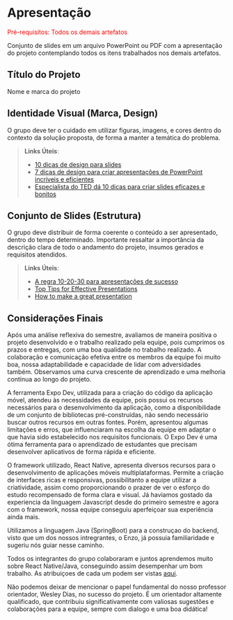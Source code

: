 # Apresentação

<span style="color:red">Pré-requisitos: Todos os demais artefatos</span>

Conjunto de slides em um arquivo PowerPoint ou PDF com a apresentação do projeto contemplando todos os itens trabalhados nos demais artefatos.

## Título do Projeto

Nome e marca do projeto

## Identidade Visual (Marca, Design)

O grupo deve ter o cuidado em utilizar figuras, imagens, e cores dentro do contexto da solução proposta, de forma a manter a temática do problema.

> **Links Úteis**:
> - [10 dicas de design para slides](https://rockcontent.com/blog/design-para-slides/)
> - [7 dicas de design para criar apresentações de PowerPoint incríveis e eficientes](https://www.shutterstock.com/pt/blog/7-dicas-de-design-para-criar-apresentacoes-de-powerpoint-incriveis-e-eficientes)
> - [Especialista do TED dá 10 dicas para criar slides eficazes e bonitos](https://soap.com.br/blog/especialista-do-ted-da-10-dicas-para-criar-slides-eficazes-e-bonitos)

## Conjunto de Slides (Estrutura)

O grupo deve distribuir de forma coerente o conteúdo a ser apresentado, dentro do tempo determinado. Importante ressaltar a importância da descrição clara de todo o andamento do projeto, insumos gerados e requisitos atendidos.
 
> **Links Úteis**:
> - [A regra 10-20-30 para apresentações de sucesso](https://revistapegn.globo.com/Noticias/noticia/2014/07/regra-10-20-30-para-apresentacoes-de-sucesso.html)
> - [Top Tips for Effective Presentations](https://www.skillsyouneed.com/present/presentation-tips.html)
> - [How to make a great presentation](https://www.ted.com/playlists/574/how_to_make_a_great_presentation)
>
> 
## Considerações Finais 

Após uma análise reflexiva do semestre, avaliamos de maneira positiva o projeto desenvolvido e o trabalho realizado pela equipe, pois cumprimos os prazos e entregas, com uma boa qualidade no trabalho realizado. A colaboração e comunicação efetiva entre os membros da equipe foi muito boa, nossa adaptabilidade e capacidade de lidar com adversidades também. Observamos uma curva crescente de aprendizado e uma melhoria contínua ao longo do projeto.

A ferramenta Expo Dev, utilizada para a criação do código da aplicação móvel, atendeu às necessidades da equipe, pois possui os recursos necessários para o desenvolvimento da aplicação, como a disponibilidade de um conjunto de bibliotecas pré-construídas, não sendo necessário buscar outros recursos em outras fontes. Porém, apresentou algumas limitações e erros, que influenciaram na escolha da equipe em adaptar o que havia sido estabelecido nos requisitos funcionais. O Expo Dev é uma ótima ferramenta para o aprendizado de estudantes que precisam desenvolver aplicativos de forma rápida e eficiente.

O framework utilizado, React Native, apresenta diversos recursos para o desenvolvimento de aplicações móveis multiplataformas. Permite a criação de interfaces ricas e responsivas, possibilitanto a equipe utilizar a criatividade, assim como proporcionando o prazer de ver o esforço do estudo recompensado de forma clara e visual. Já haviamos gostado da experiencia da linguagem Javascript desde do primeiro semestre e agora com o framework, nossa equipe conseguiu aperfeiçoar sua experiência ainda mais.

Utilizamos a linguagem Java (SpringBoot) para a construçao do backend, visto que um dos nossos intregrantes, o Enzo, já possuia familiaridade e sugeriu nós guiar nesse caminho.

Todos os integrantes do grupo colaboraram e juntos aprendemos muito sobre React Native/Java, conseguindo assim desempenhar um bom trabalho. As atribuiçoes de cada um podem ser vistas [aqui](https://www.ted.com/playlists/574/how_to_make_a_great_presentation](https://github.com/orgs/ICEI-PUC-Minas-PMV-ADS/projects/859)).

Não podemos deixar de mencionar o papel fundamental do nosso professor orientador, Wesley Dias, no sucesso do projeto. É um orientador altamente qualificado, que contribuiu significativamente com valiosas sugestões e colaborações para a equipe, sempre com dialogo e uma boa didática!
